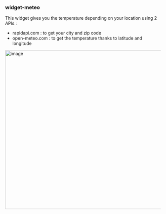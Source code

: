 ### widget-meteo
This widget gives you the temperature depending on your location using 2 APIs :
- rapidapi.com : to get your city and zip code
- open-meteo.com : to get the temperature thanks to latitude and longitude

<img width="514" alt="image" src="https://github.com/LaikaIB/widget-meteo/assets/127234839/5d10ca44-f010-4926-878b-055ecfce4536">

